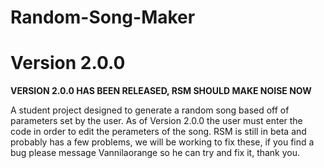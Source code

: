 # Random-Song-Maker
# Version 2.0.0
<P><B> VERSION 2.0.0 HAS BEEN RELEASED, RSM SHOULD MAKE NOISE NOW</B></P>
A student project designed to generate a random song based off of parameters set by the user.
As of Version 2.0.0 the user must enter the code in order to edit the perameters of the song. RSM is still in beta and probably has a few problems, we will be working to fix these, 
if you find a bug please message Vannilaorange so he can try and fix it, thank you.
